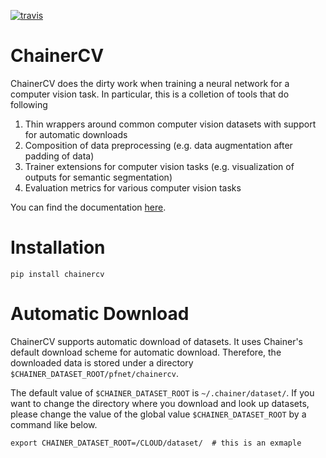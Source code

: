 [![travis](https://travis-ci.org/yuyu2172/chainercv.svg?branch=master)](https://travis-ci.org/yuyu2172/chainercv)

<!--[![pypi](https://img.shields.io/pypi/v/chainercv.svg)](https://pypi.python.org/pypi/chainercv)-->

# ChainerCV

ChainerCV does the dirty work when training a neural network for a computer vision task. In particular, this is a colletion of tools that do following

1. Thin wrappers around common computer vision datasets with support for automatic downloads
2. Composition of data preprocessing (e.g. data augmentation after padding of data)
3. Trainer extensions for computer vision tasks (e.g. visualization of outputs for semantic segmentation)
4. Evaluation metrics for various computer vision tasks


You can find the documentation [here](http://chainercv.readthedocs.io/en/latest/).



# Installation

```
pip install chainercv
```


# Automatic Download
ChainerCV supports automatic download of datasets. It uses Chainer's default download scheme for automatic download.
Therefore, the downloaded data is stored under a directory `$CHAINER_DATASET_ROOT/pfnet/chainercv`.

The default value of `$CHAINER_DATASET_ROOT` is `~/.chainer/dataset/`.
If you want to change the directory where you download and look up datasets, please change the value of the global value `$CHAINER_DATASET_ROOT` by a command like below.

```
export CHAINER_DATASET_ROOT=/CLOUD/dataset/  # this is an exmaple
``` 

